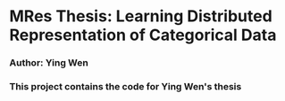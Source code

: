 # MRes Thesis: Learning Distributed Representation of Categorical Data

### Author: Ying Wen

### This project contains the code for Ying Wen's thesis
